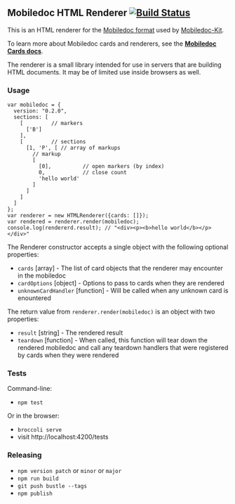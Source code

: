 ## Mobiledoc HTML Renderer [![Build Status](https://travis-ci.org/bustlelabs/mobiledoc-html-renderer.svg?branch=master)](https://travis-ci.org/bustlelabs/mobiledoc-html-renderer)

This is an HTML renderer for the [Mobiledoc format](https://github.com/bustlelabs/mobiledoc-kit/blob/master/MOBILEDOC.md) used
by [Mobiledoc-Kit](https://github.com/bustlelabs/mobiledoc-kit).

To learn more about Mobiledoc cards and renderers, see the **[Mobiledoc Cards docs](https://github.com/bustlelabs/mobiledoc-kit/blob/master/CARDS.md)**.

The renderer is a small library intended for use in servers that are building
HTML documents. It may be of limited use inside browsers as well.

### Usage

```
var mobiledoc = {
  version: "0.2.0",
  sections: [
    [         // markers
      ['B']
    ],
    [         // sections
      [1, 'P', [ // array of markups
        // markup
        [
          [0],          // open markers (by index)
          0,            // close count
          'hello world'
        ]
      ]
    ]
  ]
};
var renderer = new HTMLRenderer({cards: []});
var rendered = renderer.render(mobiledoc);
console.log(rendererd.result); // "<div><p><b>hello world</b></p></div>"
```
The Renderer constructor accepts a single object with the following optional properties:
  * `cards` [array] - The list of card objects that the renderer may encounter in the mobiledoc
  * `cardOptions` [object] - Options to pass to cards when they are rendered
  * `unknownCardHandler` [function] - Will be called when any unknown card is enountered

The return value from `renderer.render(mobiledoc)` is an object with two properties:
  * `result` [string] - The rendered result
  * `teardown` [function] - When called, this function will tear down the rendered mobiledoc and call any teardown handlers that were registered by cards when they were rendered

### Tests

Command-line:

 * `npm test`

Or in the browser:

 * `broccoli serve`
 * visit http://localhost:4200/tests

### Releasing

* `npm version patch` or `minor` or `major`
* `npm run build`
* `git push bustle --tags`
* `npm publish`
